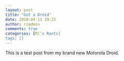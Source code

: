 ```yaml
---
layout: post
title: "Got a Droid"
date: 2010-04-13 19:22
author: rcadmin
comments: true
categories: [RC's Rants]
tags: []
---
```

This is a test post from my brand new Motorola Droid.

